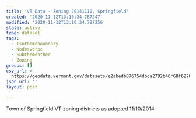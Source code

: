 ```yaml
---
title: 'VT Data - Zoning 20141110, Springfield'
created: '2020-11-12T13:10:34.787247'
modified: '2020-11-12T13:10:34.787256'
state: active
type: dataset
tags:
  - Isothemeboundary
  - Nodeswcrpc
  - Subthemeother
  - Zoning
groups: []
csv_url: >-
  https://geodata.vermont.gov/datasets/e2abedb876754dbca2792b46f68f6278_0.csv?outSR=%7B%22latestWkid%22%3A3857%2C%22wkid%22%3A102100%7D
json_url: ''
layout: post

---
```

Town of Springfield VT zoning districts as adopted 11/10/2014.
